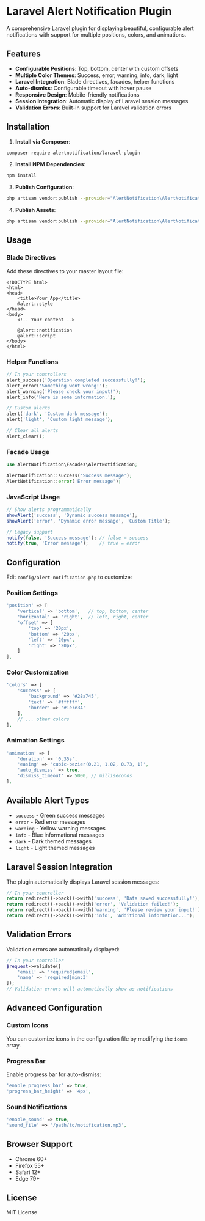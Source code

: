 # Laravel Alert Notification Plugin

A comprehensive Laravel plugin for displaying beautiful, configurable alert notifications with support for multiple positions, colors, and animations.

## Features

- **Configurable Positions**: Top, bottom, center with custom offsets
- **Multiple Color Themes**: Success, error, warning, info, dark, light
- **Laravel Integration**: Blade directives, facades, helper functions
- **Auto-dismiss**: Configurable timeout with hover pause
- **Responsive Design**: Mobile-friendly notifications
- **Session Integration**: Automatic display of Laravel session messages
- **Validation Errors**: Built-in support for Laravel validation errors

## Installation

1. **Install via Composer**:
```bash
composer require alertnotification/laravel-plugin
```

2. **Install NPM Dependencies**:
```bash
npm install
```

3. **Publish Configuration**:
```bash
php artisan vendor:publish --provider="AlertNotification\AlertNotificationServiceProvider" --tag="config"
```

4. **Publish Assets**:
```bash
php artisan vendor:publish --provider="AlertNotification\AlertNotificationServiceProvider" --tag="assets"
```

## Usage

### Blade Directives

Add these directives to your master layout file:

```blade
<!DOCTYPE html>
<html>
<head>
    <title>Your App</title>
    @alert::style
</head>
<body>
    <!-- Your content -->
    
    @alert::notification
    @alert::script
</body>
</html>
```

### Helper Functions

```php
// In your controllers
alert_success('Operation completed successfully!');
alert_error('Something went wrong!');
alert_warning('Please check your input!');
alert_info('Here is some information.');

// Custom alerts
alert('dark', 'Custom dark message');
alert('light', 'Custom light message');

// Clear all alerts
alert_clear();
```

### Facade Usage

```php
use AlertNotification\Facades\AlertNotification;

AlertNotification::success('Success message');
AlertNotification::error('Error message');
```

### JavaScript Usage

```javascript
// Show alerts programmatically
showAlert('success', 'Dynamic success message');
showAlert('error', 'Dynamic error message', 'Custom Title');

// Legacy support
notify(false, 'Success message'); // false = success
notify(true, 'Error message');    // true = error
```

## Configuration

Edit `config/alert-notification.php` to customize:

### Position Settings
```php
'position' => [
    'vertical' => 'bottom',   // top, bottom, center
    'horizontal' => 'right',  // left, right, center
    'offset' => [
        'top' => '20px',
        'bottom' => '20px',
        'left' => '20px',
        'right' => '20px',
    ]
],
```

### Color Customization
```php
'colors' => [
    'success' => [
        'background' => '#28a745',
        'text' => '#ffffff',
        'border' => '#1e7e34'
    ],
    // ... other colors
],
```

### Animation Settings
```php
'animation' => [
    'duration' => '0.35s',
    'easing' => 'cubic-bezier(0.21, 1.02, 0.73, 1)',
    'auto_dismiss' => true,
    'dismiss_timeout' => 5000, // milliseconds
],
```

## Available Alert Types

- `success` - Green success messages
- `error` - Red error messages  
- `warning` - Yellow warning messages
- `info` - Blue informational messages
- `dark` - Dark themed messages
- `light` - Light themed messages

## Laravel Session Integration

The plugin automatically displays Laravel session messages:

```php
// In your controller
return redirect()->back()->with('success', 'Data saved successfully!');
return redirect()->back()->with('error', 'Validation failed!');
return redirect()->back()->with('warning', 'Please review your input!');
return redirect()->back()->with('info', 'Additional information...');
```

## Validation Errors

Validation errors are automatically displayed:

```php
// In your controller
$request->validate([
    'email' => 'required|email',
    'name' => 'required|min:3'
]);
// Validation errors will automatically show as notifications
```

## Advanced Configuration

### Custom Icons
You can customize icons in the configuration file by modifying the `icons` array.

### Progress Bar
Enable progress bar for auto-dismiss:
```php
'enable_progress_bar' => true,
'progress_bar_height' => '4px',
```

### Sound Notifications
```php
'enable_sound' => true,
'sound_file' => '/path/to/notification.mp3',
```

## Browser Support

- Chrome 60+
- Firefox 55+
- Safari 12+
- Edge 79+

## License

MIT License
